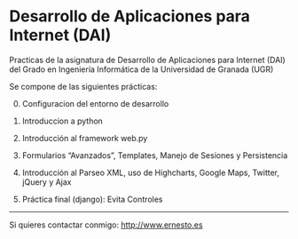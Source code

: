Desarrollo de Aplicaciones para Internet (DAI)
==============================================

Practicas de la asignatura de Desarrollo de Aplicaciones para Internet (DAI) del Grado en Ingeniería Informática de la Universidad de Granada (UGR)

Se compone de las siguientes prácticas:

0) Configuracion del entorno de desarrollo

1) Introduccion a python

2) Introducción al framework web.py

3) Formularios “Avanzados”, Templates, Manejo de Sesiones y Persistencia

4) Introducción al Parseo XML, uso de Highcharts, Google Maps, Twitter, jQuery y Ajax

5) Práctica final (django): Evita Controles


---
Si quieres contactar conmigo: http://www.ernesto.es
